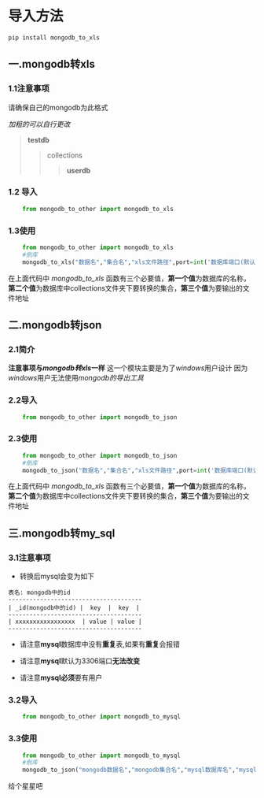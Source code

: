 # 导入方法
```cmd
pip install mongodb_to_xls
```

## 一.mongodb转xls

### 1.1注意事项
请确保自己的mongodb为此格式

_加粗的可以自行更改_

>**testdb**
>>collections
>>>**userdb**

### 1.2 导入

```python
    from mongodb_to_other import mongodb_to_xls
```
### 1.3使用

```python
    from mongodb_to_other import mongodb_to_xls
    #倒库
    mongodb_to_xls("数据名","集合名","xls文件路径",port=int('数据库端口(默认为27017)'),ip="mongodb数据库所在的ip地址(默认为127.0.0.1)",name="数据库用户名(默认为None)",password="数据库密码(默认为None)")
```
在上面代码中 *mongodb_to_xls* 函数有三个必要值，**第一个值**为数据库的名称，**第二个值**为数据库中collections文件夹下要转换的集合，**第三个值**为要输出的文件地址

## 二.mongodb转json

### 2.1简介
**注意事项与*mongodb转xls*一样**
这一个模块主要是为了*windows*用户设计
因为*windows*用户无法使用*mongodb的导出工具*

### 2.2导入


```python
    from mongodb_to_other import mongodb_to_json
```

### 2.3使用

```python
    from mongodb_to_other import mongodb_to_json
    #倒库
    mongodb_to_json("数据名","集合名","xls文件路径",port=int('数据库端口(默认为27017)'),ip="mongodb数据库所在的ip地址(默认为127.0.0.1)",name="数据库用户名(默认为None)",password="数据库密码(默认为None)")
```
在上面代码中 *mongodb_to_xls* 函数有三个必要值，**第一个值**为数据库的名称，**第二个值**为数据库中collections文件夹下要转换的集合，**第三个值**为要输出的文件地址

## 三.mongodb转my_sql

### 3.1注意事项
- 转换后mysql会变为如下
```
表名: mongodb中的id
--------------------------------------
| _id(mongodb中的id) |  key  |  key  |
--------------------------------------
| xxxxxxxxxxxxxxxxx  | value | value |
--------------------------------------
```
- 请注意**mysql**数据库中没有**重复**表,如果有**重复**会报错

- 请注意**mysql**默认为3306端口**无法改变**

- 请注意**mysql必须**要有用户

### 3.2导入

```python
    from mongodb_to_other import mongodb_to_mysql
```

### 3.3使用


```python
    from mongodb_to_other import mongodb_to_mysql
    #倒库
    mongodb_to_json("mongodb数据名","mongodb集合名","mysql数据库名","mysql用户名","mysql用户密码",s_ip="你的mysql数据库ip(默认为127.0.0.1）",port=int('mongodb数据库端口(默认为27017)'),ip="mongodb数据库所在的ip地址(默认为127.0.0.1)",name="mongodb数据库用户名(默认为None)",password="mongodb数据库密码(默认为None)")
```


给个星星吧